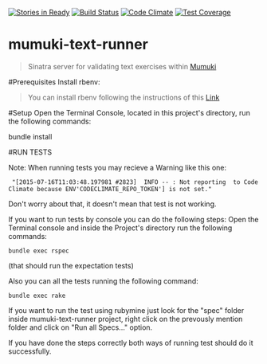 
[![Stories in Ready](https://badge.waffle.io/mumuki/mumuki-text-runner.png?label=ready&title=Ready)](https://waffle.io/mumuki/mumuki-text-runner)
[![Build Status](https://travis-ci.org/mumuki/mumuki-text-runner.svg?branch=master)](https://travis-ci.org/mumuki/mumuki-text-runner)
[![Code Climate](https://codeclimate.com/github/mumuki/mumuki-text-runner/badges/gpa.svg)](https://codeclimate.com/github/mumuki/mumuki-text-runner)
[![Test Coverage](https://codeclimate.com/github/mumuki/mumuki-text-runner/badges/coverage.svg)](https://codeclimate.com/github/mumuki/mumuki-text-runner/coverage)

# mumuki-text-runner
> Sinatra server for validating text exercises within [Mumuki](http://github.com/mumuki)

#Prerequisites
  Install rbenv:

>You can install rbenv following the instructions of this [Link](http://uqbar-wiki.org/index.php?title=Gu%C3%ADa_de_Instalaci%C3%B3n_de_Ruby)

#Setup
 Open  the Terminal Console, located in this project's
 directory, run the following commands:

  bundle install


#RUN TESTS

Note: When running tests you may recieve a Warning like this one:

` "[2015-07-16T11:03:48.197981 #2823]  INFO -- : Not reporting  to Code Climate because ENV'CODECLIMATE_REPO_TOKEN'] is not set."`

  Don't worry about that, it doesn't mean that test is not working.


If you want to run tests by console you can do the following steps:
  Open the Terminal console and inside the Project's directory    run the following commands:

    bundle exec rspec

(that should run the expectation tests)

Also you can all the tests running the following command:

    bundle exec rake

If you want to run the test using rubymine just look for the "spec"     folder inside mumuki-text-runner project, right click on the      prevously mention folder and click on "Run all Specs..." option.

If you have done the steps correctly both ways of running test should do it successfully.

